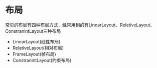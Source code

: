 # 布局
常见的布局有四种布局方式，经常用到的有LinearLayout、RelativeLayout、ConstranintLayout三种布局
* LinearLayout(线性布局)
* RelativeLayout(相对布局)
* FrameLayout(帧布局)
* ConstranintLayout(约束布局)
